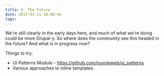 ```yaml
---
title: 6. The Future
date: 2017-01-21 10:08:44
tags:
---
```


We're still clearly in the early days here, and much of what we're doing could be more Drupal-y.  So where does the community see this headed in the future?  And what is in progress now?

Things to try:
* UI Patterns Module - https://github.com/nuvoleweb/ui_patterns
* Various approaches to inline templates.
